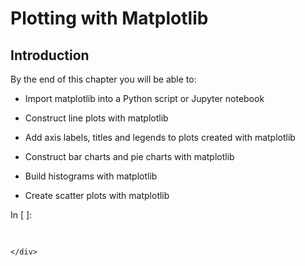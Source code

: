
# Plotting with Matplotlib
## Introduction
By the end of this chapter you will be able to:

 * Import matplotlib into a Python script or Jupyter notebook

 * Construct line plots with matplotlib

 * Add axis labels, titles and legends to plots created with matplotlib

 * Construct bar charts and pie charts with matplotlib
 
 * Build histograms with matplotlib
 
 * Create scatter plots with matplotlib
<div class="cell border-box-sizing code_cell rendered">
<div class="input">
<div class="prompt input_prompt">In&nbsp;[&nbsp;]:</div>
<div class="inner_cell">
    <div class="input_area">
<div class=" highlight hl-ipython3"><pre><span></span> 
</pre></div>

    </div>
</div>
</div>

</div>
 

